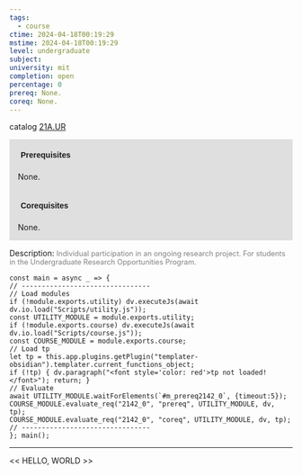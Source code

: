 ```yaml
---
tags:
  - course
ctime: 2024-04-18T00:19:29
mstime: 2024-04-18T00:19:29
level: undergraduate
subject: 
university: mit
completion: open
percentage: 0
prereq: None.
coreq: None.
---
```


catalog [21A.UR](http://student.mit.edu/catalog/m21Aa.html#21A.UR)

<span style="display: block; padding: 15px; background-color: rgb(100, 100, 100, 0.2);"><font id="m_prereq2142_0" style="display: block; font-family: Arial, sans-serif; font-weight: bold; padding: 5px">Prerequisites</font><br><span id="prereq2142_0">None.</span></span>
<span style="display: block; padding: 15px; background-color: rgb(100, 100, 100, 0.2);"><font id="m_coreq2142_0" style="display: block; font-family: Arial, sans-serif; font-weight: bold; padding: 5px">Corequisites</font><br><span id="coreq2142_0">None.</span></span>

<font style="">Description:</font>
<font style="color: grey; font-size: 0.8rem;">Individual participation in an ongoing research project. For students in the Undergraduate Research Opportunities Program.</font>

```dataviewjs
const main = async _ => {
// --------------------------------
// Load modules
if (!module.exports.utility) dv.executeJs(await dv.io.load("Scripts/utility.js"));
const UTILITY_MODULE = module.exports.utility;
if (!module.exports.course) dv.executeJs(await dv.io.load("Scripts/course.js"));
const COURSE_MODULE = module.exports.course;
// Load tp
let tp = this.app.plugins.getPlugin("templater-obsidian").templater.current_functions_object;
if (!tp) { dv.paragraph("<font style='color: red'>tp not loaded!</font>"); return; }
// Evaluate
await UTILITY_MODULE.waitForElements(`#m_prereq2142_0`, {timeout:5});
COURSE_MODULE.evaluate_req("2142_0", "prereq", UTILITY_MODULE, dv, tp);
COURSE_MODULE.evaluate_req("2142_0", "coreq", UTILITY_MODULE, dv, tp);
// --------------------------------
}; main();
```

---

<< HELLO, WORLD >>
